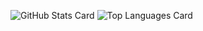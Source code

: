 ![GitHub Stats Card](https://github-readme-stats.vercel.app/api?username=ryota-k0827&count_private=true&theme=blueberry)
![Top Languages Card](https://github-readme-stats.vercel.app/api/top-langs/?username=ryota-k0827&theme=blueberry&layout=compact)

<!-- 
![GitHub Extra Pins](https://github-readme-stats.vercel.app/api/pin/?username=ryota-k0827&repo=Smartendance&theme=algolia)
![GitHub Extra Pins](https://github-readme-stats.vercel.app/api/pin/?username=ryota-k0827&repo=SmartendanceApp&theme=algolia)
 -->
